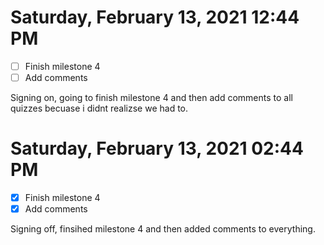 # Saturday, February 13, 2021 12:44 PM
- [ ] Finish milestone 4
- [ ] Add comments

Signing on, going to finish milestone 4 and then add comments to all quizzes becuase i didnt realizse we had to. 

# Saturday, February 13, 2021 02:44 PM
- [x] Finish milestone 4
- [x] Add comments

Signing off, finsihed milestone 4 and then added comments to everything.